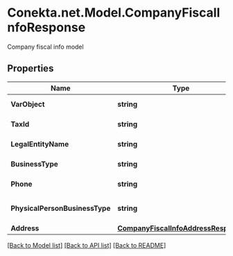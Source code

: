 # Conekta.net.Model.CompanyFiscalInfoResponse
Company fiscal info model

## Properties

Name | Type | Description | Notes
------------ | ------------- | ------------- | -------------
**VarObject** | **string** | The resource&#39;s type | [optional] 
**TaxId** | **string** | Tax ID of the company | [optional] 
**LegalEntityName** | **string** | Legal name of the company | [optional] 
**BusinessType** | **string** | Business type of the company | [optional] 
**Phone** | **string** | Phone number of the company | [optional] 
**PhysicalPersonBusinessType** | **string** | Business type if &#39;persona_fisica&#39; | [optional] 
**Address** | [**CompanyFiscalInfoAddressResponse**](CompanyFiscalInfoAddressResponse.md) |  | [optional] 

[[Back to Model list]](../README.md#documentation-for-models) [[Back to API list]](../README.md#documentation-for-api-endpoints) [[Back to README]](../README.md)

